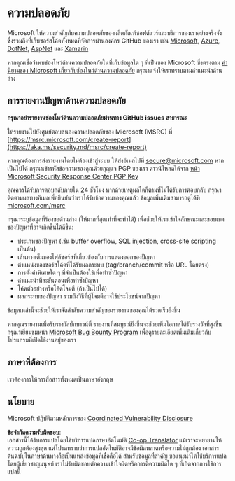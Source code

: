 <!--
CO_OP_TRANSLATOR_METADATA:
{
  "original_hash": "d8fe220fa2850df0759b07cf391ea77c",
  "translation_date": "2025-07-12T07:24:17+00:00",
  "source_file": "SECURITY.md",
  "language_code": "th"
}
-->
# ความปลอดภัย

Microsoft ให้ความสำคัญกับความปลอดภัยของผลิตภัณฑ์ซอฟต์แวร์และบริการของเราอย่างจริงจัง ซึ่งรวมถึงที่เก็บซอร์สโค้ดทั้งหมดที่จัดการผ่านองค์กร GitHub ของเรา เช่น [Microsoft](https://github.com/Microsoft), [Azure](https://github.com/Azure), [DotNet](https://github.com/dotnet), [AspNet](https://github.com/aspnet) และ [Xamarin](https://github.com/xamarin)

หากคุณเชื่อว่าพบช่องโหว่ด้านความปลอดภัยในที่เก็บข้อมูลใด ๆ ที่เป็นของ Microsoft ซึ่งตรงตาม [คำนิยามของ Microsoft เกี่ยวกับช่องโหว่ด้านความปลอดภัย](https://aka.ms/security.md/definition) กรุณาแจ้งให้เราทราบตามคำแนะนำด้านล่าง

## การรายงานปัญหาด้านความปลอดภัย

**กรุณาอย่ารายงานช่องโหว่ด้านความปลอดภัยผ่านทาง GitHub issues สาธารณะ**

ให้รายงานไปยังศูนย์ตอบสนองความปลอดภัยของ Microsoft (MSRC) ที่ [https://msrc.microsoft.com/create-report](https://aka.ms/security.md/msrc/create-report)

หากคุณต้องการส่งรายงานโดยไม่ต้องเข้าสู่ระบบ ให้ส่งอีเมลไปที่ [secure@microsoft.com](mailto:secure@microsoft.com) หากเป็นไปได้ กรุณาเข้ารหัสข้อความของคุณด้วยกุญแจ PGP ของเรา ดาวน์โหลดได้จาก [หน้า Microsoft Security Response Center PGP Key](https://aka.ms/security.md/msrc/pgp)

คุณควรได้รับการตอบกลับภายใน 24 ชั่วโมง หากด้วยเหตุผลใดก็ตามที่ไม่ได้รับการตอบกลับ กรุณาติดตามผลทางอีเมลเพื่อยืนยันว่าเราได้รับข้อความของคุณแล้ว ข้อมูลเพิ่มเติมสามารถดูได้ที่ [microsoft.com/msrc](https://www.microsoft.com/msrc)

กรุณาระบุข้อมูลที่ร้องขอด้านล่าง (ให้มากที่สุดเท่าที่จะทำได้) เพื่อช่วยให้เราเข้าใจลักษณะและขอบเขตของปัญหาที่อาจเกิดขึ้นได้ดีขึ้น:

* ประเภทของปัญหา (เช่น buffer overflow, SQL injection, cross-site scripting เป็นต้น)
* เส้นทางเต็มของไฟล์ซอร์สที่เกี่ยวข้องกับการแสดงออกของปัญหา
* ตำแหน่งของซอร์สโค้ดที่ได้รับผลกระทบ (tag/branch/commit หรือ URL โดยตรง)
* การตั้งค่าพิเศษใด ๆ ที่จำเป็นต้องใช้เพื่อทำซ้ำปัญหา
* คำแนะนำทีละขั้นตอนเพื่อทำซ้ำปัญหา
* โค้ดตัวอย่างหรือโค้ดโจมตี (ถ้าเป็นไปได้)
* ผลกระทบของปัญหา รวมถึงวิธีที่ผู้โจมตีอาจใช้ประโยชน์จากปัญหา

ข้อมูลเหล่านี้จะช่วยให้เราจัดลำดับความสำคัญของรายงานของคุณได้รวดเร็วยิ่งขึ้น

หากคุณรายงานเพื่อรับรางวัลบั๊กบาวน์ตี้ รายงานที่สมบูรณ์ยิ่งขึ้นจะช่วยเพิ่มโอกาสได้รับรางวัลที่สูงขึ้น กรุณาเยี่ยมชมหน้า [Microsoft Bug Bounty Program](https://aka.ms/security.md/msrc/bounty) เพื่อดูรายละเอียดเพิ่มเติมเกี่ยวกับโปรแกรมที่เปิดใช้งานอยู่ของเรา

## ภาษาที่ต้องการ

เราต้องการให้การสื่อสารทั้งหมดเป็นภาษาอังกฤษ

## นโยบาย

Microsoft ปฏิบัติตามหลักการของ [Coordinated Vulnerability Disclosure](https://aka.ms/security.md/cvd)

**ข้อจำกัดความรับผิดชอบ**:  
เอกสารนี้ได้รับการแปลโดยใช้บริการแปลภาษาอัตโนมัติ [Co-op Translator](https://github.com/Azure/co-op-translator) แม้เราจะพยายามให้ความถูกต้องสูงสุด แต่โปรดทราบว่าการแปลอัตโนมัติอาจมีข้อผิดพลาดหรือความไม่ถูกต้อง เอกสารต้นฉบับในภาษาต้นทางถือเป็นแหล่งข้อมูลที่เชื่อถือได้ สำหรับข้อมูลที่สำคัญ ขอแนะนำให้ใช้บริการแปลโดยผู้เชี่ยวชาญมนุษย์ เราไม่รับผิดชอบต่อความเข้าใจผิดหรือการตีความผิดใด ๆ ที่เกิดจากการใช้การแปลนี้